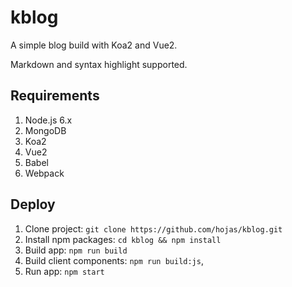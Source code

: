 # kblog

A simple blog build with Koa2 and Vue2.

Markdown and syntax highlight supported.

## Requirements

1. Node.js 6.x
2. MongoDB
3. Koa2
4. Vue2
5. Babel
6. Webpack

## Deploy

1. Clone project: `git clone https://github.com/hojas/kblog.git`
2. Install npm packages: `cd kblog && npm install`
3. Build app: `npm run build`
4. Build client components: `npm run build:js`,
4. Run app: `npm start`

